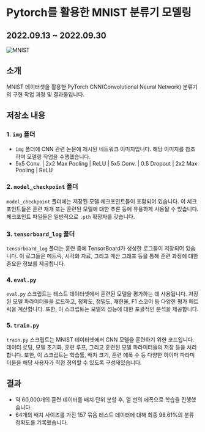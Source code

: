 # Pytorch를 활용한 MNIST 분류기 모델링
## 2022.09.13 ~ 2022.09.30

![MNIST](https://upload.wikimedia.org/wikipedia/commons/2/27/MnistExamples.png)

## 소개

MNIST 데이터셋을 활용한 PyTorch CNN(Convolutional Neural Network) 분류기의 구현 작업 과정 및 결과물입니다.

## 저장소 내용

### 1. `img` 폴더

* `img` 폴더에 CNN 관련 논문에 제시된 네트워크 이미지입니다. 해당 이미지를 참조하며 모델링 작업을 수행했습니다.
* 5x5 Conv. | 2x2 Max Pooling | ReLU | 5x5 Conv. | 0.5 Dropout | 2x2 Max Pooling | ReLU


### 2. `model_checkpoint` 폴더

`model_checkpoint` 폴더에는 저장된 모델 체크포인트들이 포함되어 있습니다. 이 체크포인트들은 훈련 재개 또는 훈련된 모델에 대한 추론 등에 유용하게 사용될 수 있습니다. 체크포인트 파일들은 일반적으로 `.pth` 확장자를 갖습니다.

### 3. `tensorboard_log` 폴더

`tensorboard_log` 폴더는 훈련 중에 TensorBoard가 생성한 로그들이 저장되어 있습니다. 이 로그들은 메트릭, 시각화 자료, 그리고 계산 그래프 등을 통해 훈련 과정에 대한 중요한 정보를 제공합니다.

### 4. `eval.py`

`eval.py` 스크립트는 테스트 데이터셋에서 훈련된 모델을 평가하는 데 사용됩니다. 저장된 모델 파라미터들을 로드하고, 정확도, 정밀도, 재현율, F1 스코어 등 다양한 평가 메트릭을 계산합니다. 또한, 이 스크립트는 모델의 성능에 대한 포괄적인 분석을 제공합니다.

### 5. `train.py`

`train.py` 스크립트는 MNIST 데이터셋에서 CNN 모델을 훈련하기 위한 코드입니다. 데이터 로딩, 모델 초기화, 훈련 루프, 그리고 훈련된 모델 파라미터들의 저장 등을 처리합니다. 또한, 이 스크립트는 학습률, 배치 크기, 훈련 에폭 수 등 다양한 하이퍼 파라미터들을 해당 사용자가 직접 정의할 수 있도록 구성돼있습니다.

## 결과

* 약 60,000개의 훈련 데이터를 배치 단위 분할 후, 열 번의 에폭으로 학습을 진행했습니다.
* 64개의 배치 사이즈를 가진 157 묶음 테스트 데이터에 대해 최종 98.61%의 분류 정확도를 기록했습니다.
